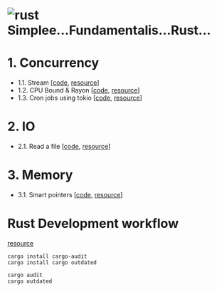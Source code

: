 # ![rust](https://img.shields.io/badge/Rust-000000?style=for-the-badge&logo=rust&logoColor=white) Simplee...Fundamentalis...Rust...

# 1. Concurrency

- 1.1. Stream [[code](./concurrency/stream/), [resource](https://kerkour.com/rust-worker-pool)]
- 1.2. CPU Bound & Rayon [[code](./concurrency/cpubound/), [resource](https://kerkour.com/rust-worker-pool)]
- 1.3. Cron jobs using tokio [[code](./concurrency/cron-job-tokio/), [resource](https://kerkour.com/rust-background-jobs)]

# 2. IO
- 2.1. Read a file [[code](./io/file-read/), [resource](https://kerkour.com/rust-read-file)]

# 3. Memory
- 3.1. Smart pointers [[code](./mem/smart-pointers/), [resource](https://kerkour.com/rust-avoid-lifetimes)]

# Rust Development workflow
[resource](https://kerkour.com/rust-development-workflow)

```
cargo install cargo-audit
cargo install cargo outdated

cargo audit
cargo outdated
```
